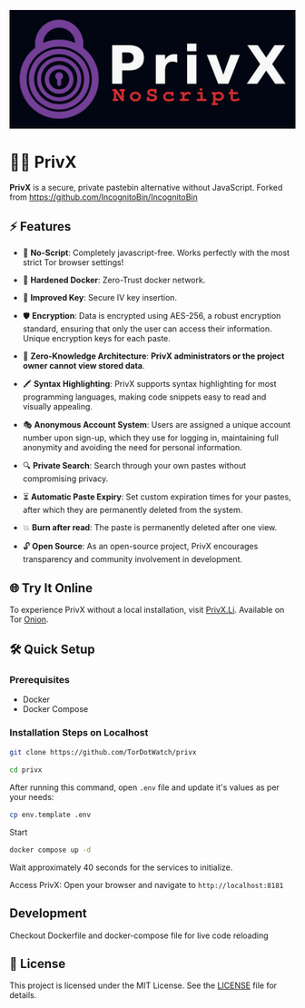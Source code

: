 
![alt text](main_logo.png "Title")
# 🕵🏻 PrivX

**PrivX** is a secure, private pastebin alternative without JavaScript. Forked from https://github.com/IncognitoBin/IncognitoBin

## ⚡ Features

- 🧅 **No-Script**: Completely javascript-free. Works perfectly with the most strict Tor browser settings!
- 💎 **Hardened Docker**: Zero-Trust docker network.
- 🔑 **Improved Key**: Secure IV key insertion.

- 🛡️ **Encryption**: Data is encrypted using AES-256, a robust encryption standard, ensuring that only the user can access their information. Unique encryption keys for each paste.
- 🔐 **Zero-Knowledge Architecture**: **PrivX administrators or the project owner cannot view stored data**. 
- 🖍️ **Syntax Highlighting**: PrivX supports syntax highlighting for most programming languages, making code snippets easy to read and visually appealing.
- 🎭 **Anonymous Account System**: Users are assigned a unique account number upon sign-up, which they use for logging in, maintaining full anonymity and avoiding the need for personal information.
- 🔍 **Private Search**: Search through your own pastes without compromising privacy.
- ⏳ **Automatic Paste Expiry**: Set custom expiration times for your pastes, after which they are permanently deleted from the system.
- 💥 **Burn after read**: The paste is permanently deleted after one view.
- 🔓 **Open Source**: As an open-source project, PrivX encourages transparency and community involvement in development.

  
## 🌐 Try It Online

To experience PrivX without a local installation, visit [PrivX.Li](https://privx.li/).
Available on Tor [Onion](http://5ubt5q7iirvcgrdeykiul77lvu5gnw3fsdhrh2jhrdn2kq35l4qoetyd.onion/).

## 🛠️ Quick Setup

### Prerequisites
- Docker
- Docker Compose

### Installation Steps on Localhost

```bash
git clone https://github.com/TorDotWatch/privx
```
```bash
cd privx
```

After running this command, open `.env` file and update it's values as per your needs:
```bash
cp env.template .env
```

Start
```bash
docker compose up -d
```
Wait approximately 40 seconds for the services to initialize.

Access PrivX:
Open your browser and navigate to `http://localhost:8181`



## Development
Checkout Dockerfile and docker-compose file for live code reloading

## 📜 License

This project is licensed under the MIT License. See the [LICENSE](LICENSE) file for details.
